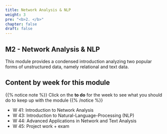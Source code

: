 ```yaml
---
title: Network Analysis & NLP
weight: 3
pre: "<b>2. </b>"
chapter: false
draft: false
---
```


## M2 - Network Analysis & NLP

This module provides a condensed introduction analyzing two popular forms of unstructured data, namely relational and text data.

## Content by week for this module

{{% notice note %}}
Click on the **to do** for the week to see what you should do to keep up with the module
{{% /notice %}}

* W 41: Introduction to Network Analysis
* W 43: Introduction to Natural-Language-Processing (NLP)
* W 44: Advanced Applications in Network and Text Analysis
* W 45: Project work + exam


